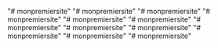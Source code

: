 "# monpremiersite" 
"# monpremiersite" 
"# monpremiersite" 
"# monpremiersite" 
"# monpremiersite" 
"# monpremiersite" 
"# monpremiersite" 
"# monpremiersite" 
"# monpremiersite" 
"# monpremiersite" 
"# monpremiersite" 
"# monpremiersite" 
